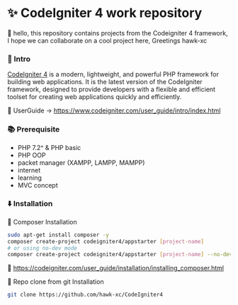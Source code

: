 # ✨ CodeIgniter 4 work repository
👋 hello, this repository contains projects from the Codeigniter 4 framework, I hope we can collaborate on a cool project here,
Greetings hawk-xc

### 🏁 Intro
<a href="https://www.codeigniter.com/user_guide/intro/index.html">CodeIgniter 4</a> is a modern, lightweight, and powerful PHP framework for building web applications. It is the latest version of the CodeIgniter framework, designed to provide developers with a flexible and efficient toolset for creating web applications quickly and efficiently.

📖 UserGuide -> https://www.codeigniter.com/user_guide/intro/index.html

### 📚 Prerequisite
- PHP 7.2^ & PHP basic
- PHP OOP
- packet manager (XAMPP, LAMPP, MAMPP)
- internet
- learning
- MVC concept

### ⬇️ Installation
🔽 Composer Installation
```bash
sudo apt-get install composer -y
composer create-project codeigniter4/appstarter [project-name]
# or using no-dev mode
composer create-project codeigniter4/appstarter [project-name] --no-dev
```

🔗 https://codeigniter.com/user_guide/installation/installing_composer.html

🔽 Repo clone from git Installation
```bash
git clone https://github.com/hawk-xc/CodeIgniter4
```
